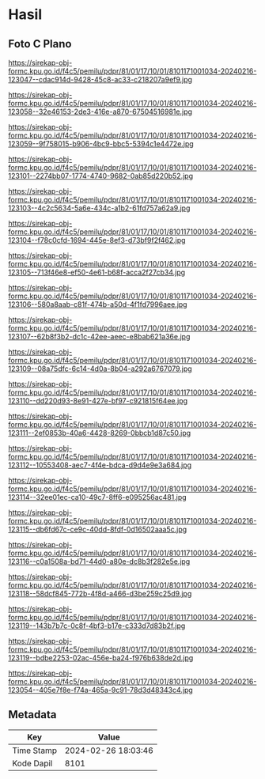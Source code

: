 # Hasil

## Foto C Plano

https://sirekap-obj-formc.kpu.go.id/f4c5/pemilu/pdpr/81/01/17/10/01/8101171001034-20240216-123047--cdac914d-9428-45c8-ac33-c218207a9ef9.jpg

https://sirekap-obj-formc.kpu.go.id/f4c5/pemilu/pdpr/81/01/17/10/01/8101171001034-20240216-123058--32e46153-2de3-416e-a870-67504516981e.jpg

https://sirekap-obj-formc.kpu.go.id/f4c5/pemilu/pdpr/81/01/17/10/01/8101171001034-20240216-123059--9f758015-b906-4bc9-bbc5-5394c1e4472e.jpg

https://sirekap-obj-formc.kpu.go.id/f4c5/pemilu/pdpr/81/01/17/10/01/8101171001034-20240216-123101--2274bb07-1774-4740-9682-0ab85d220b52.jpg

https://sirekap-obj-formc.kpu.go.id/f4c5/pemilu/pdpr/81/01/17/10/01/8101171001034-20240216-123103--4c2c5634-5a6e-434c-a1b2-61fd757a62a9.jpg

https://sirekap-obj-formc.kpu.go.id/f4c5/pemilu/pdpr/81/01/17/10/01/8101171001034-20240216-123104--f78c0cfd-1694-445e-8ef3-d73bf9f2f462.jpg

https://sirekap-obj-formc.kpu.go.id/f4c5/pemilu/pdpr/81/01/17/10/01/8101171001034-20240216-123105--713f46e8-ef50-4e61-b68f-acca2f27cb34.jpg

https://sirekap-obj-formc.kpu.go.id/f4c5/pemilu/pdpr/81/01/17/10/01/8101171001034-20240216-123106--580a8aab-c81f-474b-a50d-4f1fd7996aee.jpg

https://sirekap-obj-formc.kpu.go.id/f4c5/pemilu/pdpr/81/01/17/10/01/8101171001034-20240216-123107--62b8f3b2-dc1c-42ee-aeec-e8bab621a36e.jpg

https://sirekap-obj-formc.kpu.go.id/f4c5/pemilu/pdpr/81/01/17/10/01/8101171001034-20240216-123109--08a75dfc-6c14-4d0a-8b04-a292a6767079.jpg

https://sirekap-obj-formc.kpu.go.id/f4c5/pemilu/pdpr/81/01/17/10/01/8101171001034-20240216-123110--dd220d93-8e91-427e-bf97-c921815f64ee.jpg

https://sirekap-obj-formc.kpu.go.id/f4c5/pemilu/pdpr/81/01/17/10/01/8101171001034-20240216-123111--2ef0853b-40a6-4428-8269-0bbcb1d87c50.jpg

https://sirekap-obj-formc.kpu.go.id/f4c5/pemilu/pdpr/81/01/17/10/01/8101171001034-20240216-123112--10553408-aec7-4f4e-bdca-d9d4e9e3a684.jpg

https://sirekap-obj-formc.kpu.go.id/f4c5/pemilu/pdpr/81/01/17/10/01/8101171001034-20240216-123114--32ee01ec-ca10-49c7-8ff6-e095256ac481.jpg

https://sirekap-obj-formc.kpu.go.id/f4c5/pemilu/pdpr/81/01/17/10/01/8101171001034-20240216-123115--db6fd67c-ce9c-40dd-8fdf-0d16502aaa5c.jpg

https://sirekap-obj-formc.kpu.go.id/f4c5/pemilu/pdpr/81/01/17/10/01/8101171001034-20240216-123116--c0a1508a-bd71-44d0-a80e-dc8b3f282e5e.jpg

https://sirekap-obj-formc.kpu.go.id/f4c5/pemilu/pdpr/81/01/17/10/01/8101171001034-20240216-123118--58dcf845-772b-4f8d-a466-d3be259c25d9.jpg

https://sirekap-obj-formc.kpu.go.id/f4c5/pemilu/pdpr/81/01/17/10/01/8101171001034-20240216-123119--143b7b7c-0c8f-4bf3-b17e-c333d7d83b2f.jpg

https://sirekap-obj-formc.kpu.go.id/f4c5/pemilu/pdpr/81/01/17/10/01/8101171001034-20240216-123119--bdbe2253-02ac-456e-ba24-f976b638de2d.jpg

https://sirekap-obj-formc.kpu.go.id/f4c5/pemilu/pdpr/81/01/17/10/01/8101171001034-20240216-123054--405e7f8e-f74a-465a-9c91-78d3d48343c4.jpg


## Metadata

| Key        | Value               |
| ---------- | ------------------- |
| Time Stamp | 2024-02-26 18:03:46 |
| Kode Dapil | 8101                |



